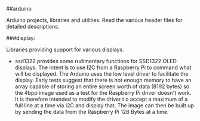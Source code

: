 ##arduino

Arduino projects, libraries and utilities. Read the various header files for detailed descriptions.

###display:

Libraries providing support for various displays.

* ssd1322 provides some rudimentary functions for SSD1322 OLED displays. The intent is to use I2C from a Raspberry Pi to command what will be displayed. The Arduino uses the low level driver to facilitate the display. Early tests suggest that there is not enough memory to have an array capable of storing an entire screen worth of data (8192 bytes) so the 4bpp image used as a test for the Raspberry Pi driver doesn't work. It is therefore intended to modify the driver t
o accept a maximum of a full line at a time via I2C and display that. The image can then be built up by sending the data from the Raspberry Pi 128 Bytes at a time.
